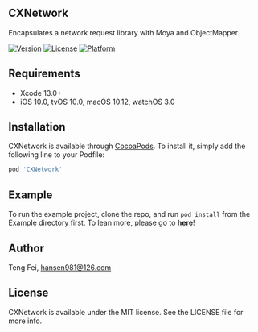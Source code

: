 ## CXNetwork

Encapsulates a network request library with Moya and ObjectMapper.

<!--[![CI Status](https://img.shields.io/travis/chenxing640/CXNetwork.svg?style=flat)](https://travis-ci.org/chenxing640/CXNetwork) -->
[![Version](https://img.shields.io/cocoapods/v/CXNetwork.svg?style=flat)](https://cocoapods.org/pods/CXNetwork)
[![License](https://img.shields.io/cocoapods/l/CXNetwork.svg?style=flat)](https://cocoapods.org/pods/CXNetwork)
[![Platform](https://img.shields.io/cocoapods/p/CXNetwork.svg?style=flat)](https://cocoapods.org/pods/CXNetwork)

## Requirements

* Xcode 13.0+
* iOS 10.0, tvOS 10.0, macOS 10.12, watchOS 3.0

## Installation

CXNetwork is available through [CocoaPods](https://cocoapods.org). To install
it, simply add the following line to your Podfile:

```ruby
pod 'CXNetwork'
```

## Example

To run the example project, clone the repo, and run `pod install` from the Example directory first. To lean more, please go to **[here](https://github.com/chenxing640/CXSwiftKit.git)**!

## Author

Teng Fei, hansen981@126.com

## License

CXNetwork is available under the MIT license. See the LICENSE file for more info.

